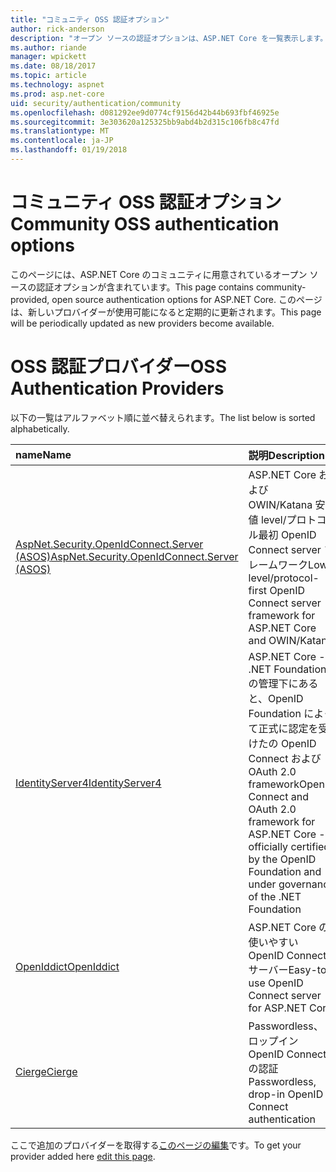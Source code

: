 ```yaml
---
title: "コミュニティ OSS 認証オプション"
author: rick-anderson
description: "オープン ソースの認証オプションは、ASP.NET Core を一覧表示します。"
ms.author: riande
manager: wpickett
ms.date: 08/18/2017
ms.topic: article
ms.technology: aspnet
ms.prod: asp.net-core
uid: security/authentication/community
ms.openlocfilehash: d081292ee9d0774cf9156d42b44b693fbf46925e
ms.sourcegitcommit: 3e303620a125325bb9abd4b2d315c106fb8c47fd
ms.translationtype: MT
ms.contentlocale: ja-JP
ms.lasthandoff: 01/19/2018
---
```

# <a name="community-oss-authentication-options"></a><span data-ttu-id="52a7e-103">コミュニティ OSS 認証オプション</span><span class="sxs-lookup"><span data-stu-id="52a7e-103">Community OSS authentication options</span></span>

<span data-ttu-id="52a7e-104">このページには、ASP.NET Core のコミュニティに用意されているオープン ソースの認証オプションが含まれています。</span><span class="sxs-lookup"><span data-stu-id="52a7e-104">This page contains community-provided, open source authentication options for ASP.NET Core.</span></span> <span data-ttu-id="52a7e-105">このページは、新しいプロバイダーが使用可能になると定期的に更新されます。</span><span class="sxs-lookup"><span data-stu-id="52a7e-105">This page will be periodically updated as new providers become available.</span></span>

# <a name="oss-authentication-providers"></a><span data-ttu-id="52a7e-106">OSS 認証プロバイダー</span><span class="sxs-lookup"><span data-stu-id="52a7e-106">OSS Authentication Providers</span></span>

<span data-ttu-id="52a7e-107">以下の一覧はアルファベット順に並べ替えられます。</span><span class="sxs-lookup"><span data-stu-id="52a7e-107">The list below is sorted alphabetically.</span></span>

| <span data-ttu-id="52a7e-108">name</span><span class="sxs-lookup"><span data-stu-id="52a7e-108">Name</span></span> | <span data-ttu-id="52a7e-109">説明</span><span class="sxs-lookup"><span data-stu-id="52a7e-109">Description</span></span> |
|:--------------|:------------------|
| [<span data-ttu-id="52a7e-110">AspNet.Security.OpenIdConnect.Server (ASOS)</span><span class="sxs-lookup"><span data-stu-id="52a7e-110">AspNet.Security.OpenIdConnect.Server (ASOS)</span></span>](https://github.com/aspnet-contrib/AspNet.Security.OpenIdConnect.Server) | <span data-ttu-id="52a7e-111">ASP.NET Core および OWIN/Katana 安値 level/プロトコル最初 OpenID Connect server フレームワーク</span><span class="sxs-lookup"><span data-stu-id="52a7e-111">Low-level/protocol-first OpenID Connect server framework for ASP.NET Core and OWIN/Katana</span></span> |
| [<span data-ttu-id="52a7e-112">IdentityServer4</span><span class="sxs-lookup"><span data-stu-id="52a7e-112">IdentityServer4</span></span>](https://identityserver.io/) | <span data-ttu-id="52a7e-113">ASP.NET Core - .NET Foundation の管理下にあると、OpenID Foundation によって正式に認定を受けたの OpenID Connect および OAuth 2.0 framework</span><span class="sxs-lookup"><span data-stu-id="52a7e-113">OpenID Connect and OAuth 2.0 framework for ASP.NET Core - officially certified by the OpenID Foundation and under governance of the .NET Foundation</span></span> |
| [<span data-ttu-id="52a7e-114">OpenIddict</span><span class="sxs-lookup"><span data-stu-id="52a7e-114">OpenIddict</span></span>](https://github.com/openiddict/openiddict-core) | <span data-ttu-id="52a7e-115">ASP.NET Core の使いやすい OpenID Connect サーバー</span><span class="sxs-lookup"><span data-stu-id="52a7e-115">Easy-to-use OpenID Connect server for ASP.NET Core</span></span>  |
| [<span data-ttu-id="52a7e-116">Cierge</span><span class="sxs-lookup"><span data-stu-id="52a7e-116">Cierge</span></span>](https://github.com/pwdless/Cierge) | <span data-ttu-id="52a7e-117">Passwordless、ドロップイン OpenID Connect の認証</span><span class="sxs-lookup"><span data-stu-id="52a7e-117">Passwordless, drop-in OpenID Connect authentication</span></span>   |

<span data-ttu-id="52a7e-118">ここで追加のプロバイダーを取得する[このページの編集](https://github.com/login?return_to=https%3A%2F%2Fgithub.com%2Faspnet%2FDocs%2Fedit%2Fmaster%2Faspnetcore%2Fsecurity%2Fauthentication%2Fcommunity.md)です。</span><span class="sxs-lookup"><span data-stu-id="52a7e-118">To get your provider added here [edit this page](https://github.com/login?return_to=https%3A%2F%2Fgithub.com%2Faspnet%2FDocs%2Fedit%2Fmaster%2Faspnetcore%2Fsecurity%2Fauthentication%2Fcommunity.md).</span></span>
